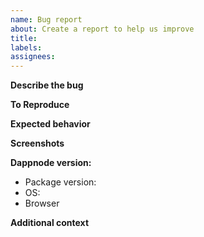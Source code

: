 ```yaml
---
name: Bug report
about: Create a report to help us improve
title:
labels:
assignees:
---
```


<!--NOTE: -->
<!--- General questions should go to the discord chat instead of the issue tracker.-->

**Describe the bug**

<!--A clear and concise description of what the bug is.-->

**To Reproduce**

<!--Steps to reproduce the behavior:
1. Install version X
2. Set this configuration option
3. Do this action
4. See error-->

**Expected behavior**

<!--A clear and concise description of what you expected to happen.-->

**Screenshots**

<!--If applicable, add screenshots to help explain your problem.-->

**Dappnode version:**

<!--Print the Dappnode versions and info found in http://my.dappnode/#/support/report -->

- Package version: <!-- v0.1.14, upstream: prysm-1.0.0-beta -->
- OS: <!-- Ubuntu, Debian, Dappnode Mini, Dappnode Advance -->
- Browser <!-- If applicable: Brave, Firefox, Chrome, Safari -->

**Additional context**

<!--Add any other context about the problem here.-->
